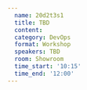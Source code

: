 ```yaml
---
  name: 20d2t3s1
  title: TBD
  content:
  category: DevOps
  format: Workshop
  speakers: TBD
  room: Showroom
  time_start: '10:15'
  time_end: '12:00'
---
```


